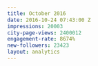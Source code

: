 ```yaml
---
title: October 2016
date: 2016-10-24 07:43:00 Z
impressions: 20003
city-page-views: 2400012
engagement-rate: 8674%
new-followers: 23423
layout: analytics
---
```


